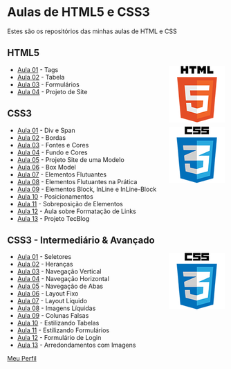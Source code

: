 # Aulas de HTML5 e CSS3
Estes são os repositórios das minhas aulas de HTML e CSS


## HTML5

<img align="right" src="img/html.png" width="130">

* [Aula 01](https://github.com/phStefen/aulas-html-css/tree/master/projetos/html/aula-01) - Tags
* [Aula 02](https://github.com/phStefen/aulas-html-css/tree/master/projetos/html/aula-02) - Tabela
* [Aula 03](https://github.com/phStefen/aulas-html-css/tree/master/projetos/html/aula-03) - Formulários
* [Aula 04](https://github.com/phStefen/aulas-html-css/tree/master/projetos/html/aula-04) - Projeto de Site


## CSS3

<img align="right" src="img/css.png" width="130">

* [Aula 01](https://github.com/phStefen/aulas-html-css/tree/master/projetos/css/aula-01) - Div e Span
* [Aula 02](https://github.com/phStefen/aulas-html-css/tree/master/projetos/css/aula-02) - Bordas
* [Aula 03](https://github.com/phStefen/aulas-html-css/tree/master/projetos/css/aula-03) - Fontes e Cores
* [Aula 04](https://github.com/phStefen/aulas-html-css/tree/master/projetos/css/aula-04) - Fundo e Cores
* [Aula 05](https://github.com/phStefen/aulas-html-css/tree/master/projetos/css/aula-05) - Projeto Site de uma Modelo
* [Aula 06](https://github.com/phStefen/aulas-html-css/tree/master/projetos/css/aula-06) - Box Model
* [Aula 07](https://github.com/phStefen/aulas-html-css/tree/master/projetos/css/aula-07) - Elementos Flutuantes
* [Aula 08](https://github.com/phStefen/aulas-html-css/tree/master/projetos/css/aula-08) - Elementos Flutuantes na Prática
* [Aula 09](https://github.com/phStefen/aulas-html-css/tree/master/projetos/css/aula-09) - Elementos Block, InLine e InLine-Block
* [Aula 10](https://github.com/phStefen/aulas-html-css/tree/master/projetos/css/aula-10) - Posicionamentos
* [Aula 11](https://github.com/phStefen/aulas-html-css/tree/master/projetos/css/aula-11) - Sobreposição de Elementos
* [Aula 12](https://github.com/phStefen/aulas-html-css/tree/master/projetos/css/aula-12) - Aula sobre Formatação de Links
* [Aula 13](https://github.com/phStefen/aulas-html-css/tree/master/projetos/css/aula-13) - Projeto TecBlog




## CSS3 - Intermediário & Avançado

<img align="right" src="img/css.png" width="130">

* [Aula 01](https://github.com/phStefen/aulas-html-css/tree/master/projetos/css-avancado/aula-01) - Seletores
* [Aula 02](https://github.com/phStefen/aulas-html-css/tree/master/projetos/css-avancado/aula-02) - Heranças
* [Aula 03](https://github.com/phStefen/aulas-html-css/tree/master/projetos/css-avancado/aula-03) - Navegação Vertical
* [Aula 04](https://github.com/phStefen/aulas-html-css/tree/master/projetos/css-avancado/aula-04) - Navegação Horizontal
* [Aula 05](https://github.com/phStefen/aulas-html-css/tree/master/projetos/css-avancado/aula-05) - Navegação de Abas
* [Aula 06](https://github.com/phStefen/aulas-html-css/tree/master/projetos/css-avancado/aula-06) - Layout Fixo
* [Aula 07](https://github.com/phStefen/aulas-html-css/tree/master/projetos/css-avancado/aula-07) - Layout Líquido
* [Aula 08](https://github.com/phStefen/aulas-html-css/tree/master/projetos/css-avancado/aula-08) - Imagens Líquidas
* [Aula 09](https://github.com/phStefen/aulas-html-css/tree/master/projetos/css-avancado/aula-09) - Colunas Falsas
* [Aula 10](https://github.com/phStefen/aulas-html-css/tree/master/projetos/css-avancado/aula-10) - Estilizando Tabelas
* [Aula 11](https://github.com/phStefen/aulas-html-css/tree/master/projetos/css-avancado/aula-11) - Estilizando Formulários
* [Aula 12](https://github.com/phStefen/aulas-html-css/tree/master/projetos/css-avancado/aula-12) - Formulário de Login
* [Aula 13](https://github.com/phStefen/aulas-html-css/tree/master/projetos/css-avancado/aula-13) - Arredondamentos com Imagens

[Meu Perfil](http://phstefen.github.io/)
